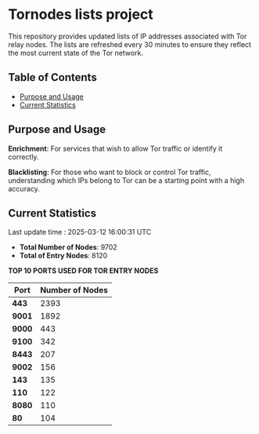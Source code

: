 # Tornodes lists project

This repository provides updated lists of IP addresses associated with Tor relay nodes. The lists are refreshed every 30 minutes to ensure they reflect the most current state of the Tor network.

## Table of Contents

- [Purpose and Usage](#purpose-and-usage)
- [Current Statistics](#current-statistics)


## Purpose and Usage

**Enrichment**: For services that wish to allow Tor traffic or identify it correctly.

**Blacklisting**: For those who want to block or control Tor traffic, understanding which IPs belong to Tor can be a starting point with a high accuracy.

## Current Statistics

Last update time : 2025-03-12 16:00:31 UTC

- **Total Number of Nodes**: 9702
- **Total of Entry Nodes**: 8120

**TOP 10 PORTS USED FOR TOR ENTRY NODES**

| **Port** | **Number of Nodes** |
|------|-----------------|
| **443**   | 2393  |
| **9001**   | 1892  |
| **9000**   | 443  |
| **9100**   | 342  |
| **8443**   | 207  |
| **9002**   | 156  |
| **143**   | 135  |
| **110**   | 122  |
| **8080**   | 110  |
| **80**   | 104  |

